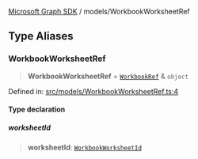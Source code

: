 [Microsoft Graph SDK](../README.md) / models/WorkbookWorksheetRef

## Type Aliases

### WorkbookWorksheetRef

> **WorkbookWorksheetRef** = [`WorkbookRef`](WorkbookRef.md#workbookref) & `object`

Defined in: [src/models/WorkbookWorksheetRef.ts:4](https://github.com/Future-Secure-AI/microsoft-graph/blob/main/src/models/WorkbookWorksheetRef.ts#L4)

#### Type declaration

##### worksheetId

> **worksheetId**: [`WorkbookWorksheetId`](WorkbookWorksheetId.md#workbookworksheetid)
